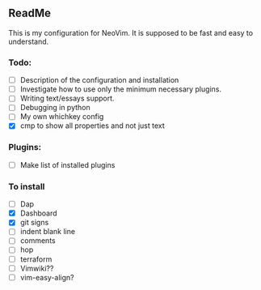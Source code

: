 ## ReadMe

This is my configuration for NeoVim. It is supposed to be fast and easy to understand.

### Todo:
- [ ] Description of the configuration and installation
- [ ] Investigate how to use only the minimum necessary plugins.
- [ ] Writing text/essays support.
- [ ] Debugging in python
- [ ] My own whichkey config
- [X] cmp to show all properties and not just text

### Plugins:
- [ ] Make list of installed plugins

### To install 
- [ ] Dap
- [x] Dashboard
- [x] git signs
- [ ] indent blank line
- [ ] comments
- [ ] hop
- [ ] terraform
- [ ] Vimwiki??
- [ ] vim-easy-align?

